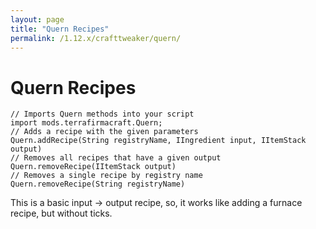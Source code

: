 ```yaml
---
layout: page
title: "Quern Recipes"
permalink: /1.12.x/crafttweaker/quern/
---
```


# Quern Recipes

```zenscript
// Imports Quern methods into your script
import mods.terrafirmacraft.Quern;
// Adds a recipe with the given parameters
Quern.addRecipe(String registryName, IIngredient input, IItemStack output)
// Removes all recipes that have a given output
Quern.removeRecipe(IItemStack output)
// Removes a single recipe by registry name
Quern.removeRecipe(String registryName)
```

This is a basic input -> output recipe, so, it works like adding a furnace recipe, but without ticks.
